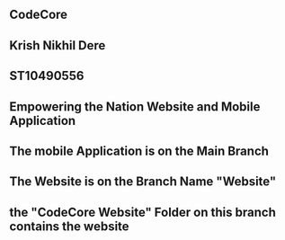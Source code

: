 ## CodeCore
## Krish Nikhil Dere
## ST10490556
## Empowering the Nation Website and Mobile Application 
## The mobile Application is on the Main Branch 
## The Website is on the Branch Name "Website" 
## the "CodeCore Website" Folder on this branch contains the website 
